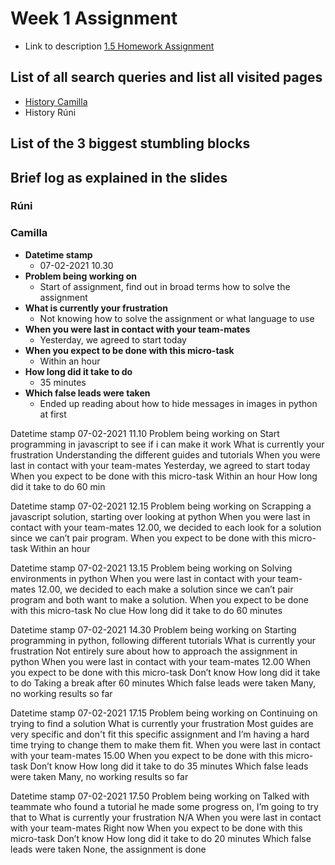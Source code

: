 # Week 1 Assignment

* Link to description [1.5 Homework Assignment](https://datsoftlyngby.github.io/soft2021spring/UFO/week-05/#1-introduction-to-exploration-and-presentation)

## List of all search queries and  list all visited pages
* [History Camilla](https://github.com/Hold-Krykke-BA/Undervisning-og-Formidling/blob/main/Week1_Stenography/chrome_history_camilla.json)
* History Rúni

## List of the 3 biggest stumbling blocks


## Brief log as explained in the slides
### Rúni

### Camilla
* **Datetime stamp**
  * 07-02-2021 10.30
* **Problem being working on**
  * Start of assignment, find out in broad terms how to solve the assignment
* **What is currently your frustration**
  * Not knowing how to solve the assignment or what language to use
* **When you were last in contact with your team-mates**
  * Yesterday, we agreed to start today
* **When you expect to be done with this micro-task**
  * Within an hour
* **How long did it take to do**
  * 35 minutes
* **Which false leads were taken**
  * Ended up reading about how to hide messages in images in python at first

Datetime stamp
07-02-2021 11.10
Problem being working on
Start programming in javascript to see if i can make it work
What is currently your frustration
Understanding the different guides and tutorials
When you were last in contact with your team-mates
Yesterday, we agreed to start today
When you expect to be done with this micro-task
Within an hour
How long did it take to do
60 min

Datetime stamp
07-02-2021 12.15
Problem being working on
Scrapping a javascript solution, starting over looking at python
When you were last in contact with your team-mates
12.00, we decided to each look for a solution since we can’t pair program.
When you expect to be done with this micro-task
Within an hour

Datetime stamp
07-02-2021 13.15
Problem being working on
Solving environments in python
When you were last in contact with your team-mates
12.00, we decided to each make a solution since we can’t pair program and both want to make a solution.
When you expect to be done with this micro-task
No clue
How long did it take to do
60 minutes

Datetime stamp
07-02-2021 14.30
Problem being working on
Starting programming in python, following different tutorials
What is currently your frustration
Not entirely sure about how to approach the assignment in python
When you were last in contact with your team-mates
12.00
When you expect to be done with this micro-task
Don’t know
How long did it take to do
Taking a break after 60 minutes
Which false leads were taken
Many, no working results so far

Datetime stamp
07-02-2021 17.15
Problem being working on
Continuing on trying to find a solution
What is currently your frustration
Most guides are very specific and don't fit this specific assignment and I’m having a hard time trying to change them to make them fit. 
When you were last in contact with your team-mates
15.00
When you expect to be done with this micro-task
Don’t know
How long did it take to do
35 minutes
Which false leads were taken
Many, no working results so far

Datetime stamp
07-02-2021 17.50
Problem being working on
Talked with teammate who found a tutorial he made some progress on, I’m going to try that to
What is currently your frustration
N/A
When you were last in contact with your team-mates
Right now
When you expect to be done with this micro-task
Don’t know
How long did it take to do
20 minutes
Which false leads were taken
None, the assignment is done
